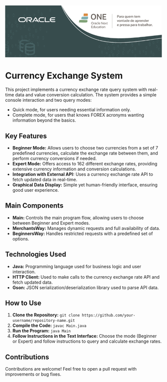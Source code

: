 <p>
  <img src="./src/assets/Template+ONE+Aluno+Back+END_PT+v3.png" alt="ONE BANNER">
</p>

# Currency Exchange System

This project implements a currency exchange rate query system with real-time data and value conversion calculation. The system provides a simple console interaction and two query modes:
- Quick mode, for users needing essential information only.
- Complete mode, for users that knows FOREX acronyms wanting information beyond the basics.

## Key Features

- **Beginner Mode:** Allows users to choose two currencies from a set of 7 predefined currencies, calculate the exchange rate between them, and perform currency conversions if needed.
- **Expert Mode:** Offers access to 162 different exchange rates, providing extensive currency information and conversion calculations.
- **Integration with External API:** Uses a currency exchange rate API to fetch updated data in real-time.
- **Graphical Data Display:** Simple yet human-friendly interface, ensuring good user experience.

## Main Components

- **Main:** Controls the main program flow, allowing users to choose between Beginner and Expert modes.
- **MerchantsWay:** Manages dynamic requests and full availability of data.
- **BeginnersWay:** Handles restricted requests with a predefined set of options.

## Technologies Used

- **Java:** Programming language used for business logic and user interaction.
- **HTTP Client:** Used to make calls to the currency exchange rate API and fetch updated data.
- **Gson:** JSON serialization/deserialization library used to parse API data.

## How to Use

1. **Clone the Repository:** `git clone https://github.com/your-username/repository-name.git`
2. **Compile the Code:** `javac Main.java`
3. **Run the Program:** `java Main`
4. **Follow Instructions in the Text Interface:** Choose the mode (Beginner or Expert) and follow instructions to query and calculate exchange rates.

## Contributions

Contributions are welcome! Feel free to open a pull request with improvements or bug fixes.
